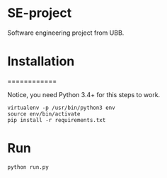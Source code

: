# SE-project
Software engineering project from UBB.

# Installation
============

Notice, you need Python 3.4+ for this steps to work.

```
virtualenv -p /usr/bin/python3 env
source env/bin/activate
pip install -r requirements.txt
```

# Run
`python run.py`
